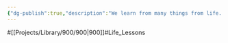 ```yaml
---
{"dg-publish":true,"description":"We learn from many things from life. From myself or others,  somtimes  even non-human. This category categorized some philosophy from life..","permalink":"/projects/library/900/900/","dgPassFrontmatter":true,"noteIcon":"0","created":"2024-04-05T17:07:54.792+09:00","updated":"2024-06-20T03:51:28.275+09:00"}
---
```


#[[Projects/Library/900/900\|900]]#Life_Lessons